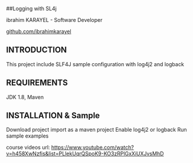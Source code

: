 ##Logging with SL4j

ibrahim KARAYEL -  Software Developer

[github.com/ibrahimkarayel](https://github.com/ibrahimkarayel)

INTRODUCTION
------------

This project include SLF4J sample configuration with log4j2 and logback  

REQUIREMENTS
------------
JDK 1.8, Maven


INSTALLATION & Sample
------------
Download project import as a maven project
Enable log4j2 or logback
Run sample examples

course videos url: https://www.youtube.com/watch?v=h458XwNzfis&list=PLlekUqrQSpoK9-KO3zRPlGxXiUXJvsMhD

